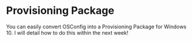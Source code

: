 # Provisioning Package

You can easily convert OSConfig into a Provisioning Package for Windows 10.  I will detail how to do this within the next week!

